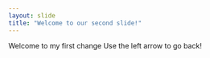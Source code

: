 ```yaml
---
layout: slide
title: "Welcome to our second slide!"
---
```

Welcome to my first change
Use the left arrow to go back!
